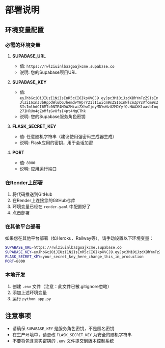 # 部署说明

## 环境变量配置

### 必需的环境变量

1. **SUPABASE_URL**
   - 值: `https://rwlziuinlbazgoajkcme.supabase.co`
   - 说明: 您的Supabase项目URL

2. **SUPABASE_KEY**
   - 值: `eyJhbGciOiJIUzI1NiIsInR5cCI6IkpXVCJ9.eyJpc3MiOiJzdXBhYmFzZSIsInJlZiI6InJ3bHppdWlubGJhemdvYWprY21lIiwicm9sZSI6InNlcnZpY2Vfcm9sZSIsImlhdCI6MTc0NTE4MDA2MiwiZXhwIjoyMDYwNzU2MDYyfQ.HAAXKlwasbIoq27IHRUn4gZoMfzGvUfsI4pt4NqCThk`
   - 说明: 您的Supabase服务角色密钥

3. **FLASK_SECRET_KEY**
   - 值: 任意随机字符串（建议使用强密码生成器生成）
   - 说明: Flask应用的密钥，用于会话加密

4. **PORT**
   - 值: `8000`
   - 说明: 应用运行端口

### 在Render上部署

1. 将代码推送到GitHub
2. 在Render上连接您的GitHub仓库
3. 环境变量已经在 `render.yaml` 中配置好了
4. 点击部署

### 在其他平台部署

如果您在其他平台部署（如Heroku、Railway等），请手动设置以下环境变量：

```bash
SUPABASE_URL=https://rwlziuinlbazgoajkcme.supabase.co
SUPABASE_KEY=eyJhbGciOiJIUzI1NiIsInR5cCI6IkpXVCJ9.eyJpc3MiOiJzdXBhYmFzZSIsInJlZiI6InJ3bHppdWlubGJhemdvYWprY21lIiwicm9sZSI6InNlcnZpY2Vfcm9sZSIsImlhdCI6MTc0NTE4MDA2MiwiZXhwIjoyMDYwNzU2MDYyfQ.HAAXKlwasbIoq27IHRUn4gZoMfzGvUfsI4pt4NqCThk
FLASK_SECRET_KEY=your_secret_key_here_change_this_in_production
PORT=8000
```

### 本地开发

1. 创建 `.env` 文件（注意：此文件已被.gitignore忽略）
2. 添加上述环境变量
3. 运行 `python app.py`

## 注意事项

- 请确保 `SUPABASE_KEY` 是服务角色密钥，不是匿名密钥
- 在生产环境中，请更改 `FLASK_SECRET_KEY` 为安全的随机字符串
- 不要将包含真实密钥的 `.env` 文件提交到版本控制系统 